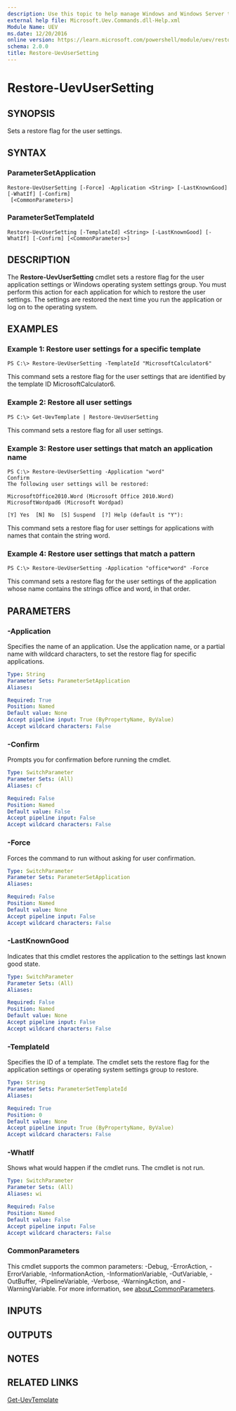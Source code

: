 ```yaml
---
description: Use this topic to help manage Windows and Windows Server technologies with Windows PowerShell.
external help file: Microsoft.Uev.Commands.dll-Help.xml
Module Name: UEV
ms.date: 12/20/2016
online version: https://learn.microsoft.com/powershell/module/uev/restore-uevusersetting?view=windowsserver2022-ps&wt.mc_id=ps-gethelp
schema: 2.0.0
title: Restore-UevUserSetting
---
```


# Restore-UevUserSetting

## SYNOPSIS
Sets a restore flag for the user settings.

## SYNTAX

### ParameterSetApplication
```
Restore-UevUserSetting [-Force] -Application <String> [-LastKnownGood] [-WhatIf] [-Confirm]
 [<CommonParameters>]
```

### ParameterSetTemplateId
```
Restore-UevUserSetting [-TemplateId] <String> [-LastKnownGood] [-WhatIf] [-Confirm] [<CommonParameters>]
```

## DESCRIPTION
The **Restore-UevUserSetting** cmdlet sets a restore flag for the user application settings or Windows operating system settings group.
You must perform this action for each application for which to restore the user settings.
The settings are restored the next time you run the application or log on to the operating system.

## EXAMPLES

### Example 1: Restore user settings for a specific template
```
PS C:\> Restore-UevUserSetting -TemplateId "MicrosoftCalculator6"
```

This command sets a restore flag for the user settings that are identified by the template ID MicrosoftCalculator6.

### Example 2: Restore all user settings
```
PS C:\> Get-UevTemplate | Restore-UevUserSetting
```

This command sets a restore flag for all user settings.

### Example 3: Restore user settings that match an application name
```
PS C:\> Restore-UevUserSetting -Application "word"
Confirm
The following user settings will be restored: 

MicrosoftOffice2010.Word (Microsoft Office 2010.Word) 
MicrosoftWordpad6 (Microsoft Wordpad) 

[Y] Yes  [N] No  [S] Suspend  [?] Help (default is "Y"):
```

This command sets a restore flag for user settings for applications with names that contain the string word.

### Example 4: Restore user settings that match a pattern
```
PS C:\> Restore-UevUserSetting -Application "office*word" -Force
```

This command sets a restore flag for the user settings of the application whose name contains the strings office and word, in that order.

## PARAMETERS

### -Application
Specifies the name of an application.
Use the application name, or a partial name with wildcard characters, to set the restore flag for specific applications.

```yaml
Type: String
Parameter Sets: ParameterSetApplication
Aliases: 

Required: True
Position: Named
Default value: None
Accept pipeline input: True (ByPropertyName, ByValue)
Accept wildcard characters: False
```

### -Confirm
Prompts you for confirmation before running the cmdlet.

```yaml
Type: SwitchParameter
Parameter Sets: (All)
Aliases: cf

Required: False
Position: Named
Default value: False
Accept pipeline input: False
Accept wildcard characters: False
```

### -Force
Forces the command to run without asking for user confirmation.

```yaml
Type: SwitchParameter
Parameter Sets: ParameterSetApplication
Aliases: 

Required: False
Position: Named
Default value: None
Accept pipeline input: False
Accept wildcard characters: False
```

### -LastKnownGood
Indicates that this cmdlet restores the application to the settings last known good state.

```yaml
Type: SwitchParameter
Parameter Sets: (All)
Aliases: 

Required: False
Position: Named
Default value: None
Accept pipeline input: False
Accept wildcard characters: False
```

### -TemplateId
Specifies the ID of a template.
The cmdlet sets the restore flag for the application settings or operating system settings group to restore.

```yaml
Type: String
Parameter Sets: ParameterSetTemplateId
Aliases: 

Required: True
Position: 0
Default value: None
Accept pipeline input: True (ByPropertyName, ByValue)
Accept wildcard characters: False
```

### -WhatIf
Shows what would happen if the cmdlet runs.
The cmdlet is not run.

```yaml
Type: SwitchParameter
Parameter Sets: (All)
Aliases: wi

Required: False
Position: Named
Default value: False
Accept pipeline input: False
Accept wildcard characters: False
```

### CommonParameters
This cmdlet supports the common parameters: -Debug, -ErrorAction, -ErrorVariable, -InformationAction, -InformationVariable, -OutVariable, -OutBuffer, -PipelineVariable, -Verbose, -WarningAction, and -WarningVariable. For more information, see [about_CommonParameters](https://go.microsoft.com/fwlink/?LinkID=113216).

## INPUTS

## OUTPUTS

## NOTES

## RELATED LINKS

[Get-UevTemplate](./Get-UevTemplate.md)

